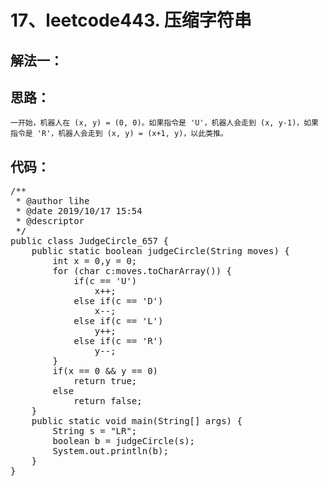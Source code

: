 # 17、leetcode443. 压缩字符串
解法一：
--  
思路：
--
    一开始，机器人在 (x, y) = (0, 0)。如果指令是 'U'，机器人会走到 (x, y-1)，如果指令是 'R'，机器人会走到 (x, y) = (x+1, y)，以此类推。  
代码： 
--
<pre>
/**
 * @author lihe
 * @date 2019/10/17 15:54
 * @descriptor
 */
public class JudgeCircle_657 {
    public static boolean judgeCircle(String moves) {
        int x = 0,y = 0;
        for (char c:moves.toCharArray()) {
            if(c == 'U')
                x++;
            else if(c == 'D')
                x--;
            else if(c == 'L')
                y++;
            else if(c == 'R')
                y--;
        }
        if(x == 0 && y == 0)
            return true;
        else
            return false;
    }
    public static void main(String[] args) {
        String s = "LR";
        boolean b = judgeCircle(s);
        System.out.println(b);
    }
}
</pre>
